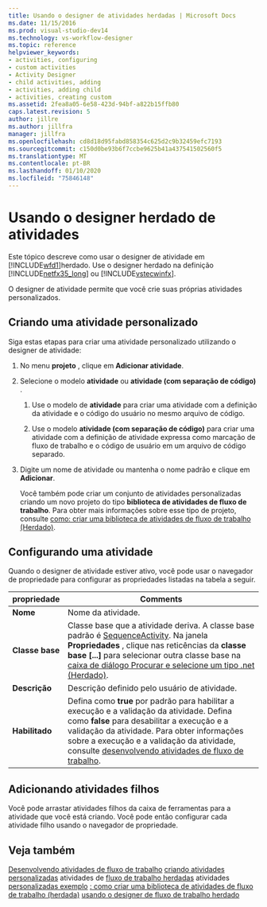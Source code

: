 ```yaml
---
title: Usando o designer de atividades herdadas | Microsoft Docs
ms.date: 11/15/2016
ms.prod: visual-studio-dev14
ms.technology: vs-workflow-designer
ms.topic: reference
helpviewer_keywords:
- activities, configuring
- custom activities
- Activity Designer
- child activities, adding
- activities, adding child
- activities, creating custom
ms.assetid: 2fea8a05-6e58-423d-94bf-a822b15ffb80
caps.latest.revision: 5
author: jillre
ms.author: jillfra
manager: jillfra
ms.openlocfilehash: cd8d18d95fabd858354c625d2c9b32459efc7193
ms.sourcegitcommit: c150d0be93b6f7ccbe9625b41a437541502560f5
ms.translationtype: MT
ms.contentlocale: pt-BR
ms.lasthandoff: 01/10/2020
ms.locfileid: "75846148"
---
```

# <a name="using-the-legacy-activity-designer"></a>Usando o designer herdado de atividades
Este tópico descreve como usar o designer de atividade em [!INCLUDE[wfd1](../includes/wfd1-md.md)]herdado. Use o designer herdado na definição [!INCLUDE[netfx35_long](../includes/netfx35-long-md.md)] ou [!INCLUDE[vstecwinfx](../includes/vstecwinfx-md.md)].

 O designer de atividade permite que você crie suas próprias atividades personalizados.

## <a name="creating-a-custom-activity"></a>Criando uma atividade personalizado
 Siga estas etapas para criar uma atividade personalizado utilizando o designer de atividade:

1. No menu **projeto** , clique em **Adicionar atividade**.

2. Selecione o modelo **atividade** ou **atividade (com separação de código)** .

   1. Use o modelo de **atividade** para criar uma atividade com a definição da atividade e o código do usuário no mesmo arquivo de código.

   2. Use o modelo **atividade (com separação de código)** para criar uma atividade com a definição de atividade expressa como marcação de fluxo de trabalho e o código de usuário em um arquivo de código separado.

3. Digite um nome de atividade ou mantenha o nome padrão e clique em **Adicionar**.

   Você também pode criar um conjunto de atividades personalizadas criando um novo projeto do tipo **biblioteca de atividades de fluxo de trabalho**. Para obter mais informações sobre esse tipo de projeto, consulte [como: criar uma biblioteca de atividades de fluxo de trabalho (Herdado)](../workflow-designer/how-to-create-a-workflow-activity-library-legacy.md).

## <a name="configuring-an-activity"></a>Configurando uma atividade
 Quando o designer de atividade estiver ativo, você pode usar o navegador de propriedade para configurar as propriedades listadas na tabela a seguir.

|propriedade|Comments|
|--------------|--------------|
|**Nome**|Nome da atividade.|
|**Classe base**|Classe base que a atividade deriva. A classe base padrão é [SequenceActivity](https://msdn2.microsoft.com/library/system.workflow.activities.sequenceactivity.aspx). Na janela **Propriedades** , clique nas reticências da **classe base** **[...]** para selecionar outra classe base na [caixa de diálogo Procurar e selecione um tipo .net (Herdado)](../workflow-designer/browse-and-select-a-dotnet-type-dialog-box-legacy.md).|
|**Descrição**|Descrição definido pelo usuário de atividade.|
|**Habilitado**|Defina como **true** por padrão para habilitar a execução e a validação da atividade. Defina como **false** para desabilitar a execução e a validação da atividade. Para obter informações sobre a execução e a validação da atividade, consulte [desenvolvendo atividades de fluxo de trabalho](https://msdn2.microsoft.com/library/ms734413.aspx).|

## <a name="adding-child-activities"></a>Adicionando atividades filhos
 Você pode arrastar atividades filhos da caixa de ferramentas para a atividade que você está criando. Você pode então configurar cada atividade filho usando o navegador de propriedade.

## <a name="see-also"></a>Veja também
 [Desenvolvendo atividades de fluxo de trabalho](https://msdn2.microsoft.com/library/ms734413.aspx) [criando atividades personalizadas](https://msdn2.microsoft.com/library/bb675228.aspx) atividades de [fluxo de trabalho herdadas](../workflow-designer/legacy-workflow-activities.md) atividades [personalizadas exemplo](https://msdn2.microsoft.com/library/bb472471.aspx) [: como criar uma biblioteca de atividades de fluxo de trabalho (herdada)](../workflow-designer/how-to-create-a-workflow-activity-library-legacy.md) [usando o designer de fluxo de trabalho herdado](../workflow-designer/using-the-legacy-workflow-designer.md)
